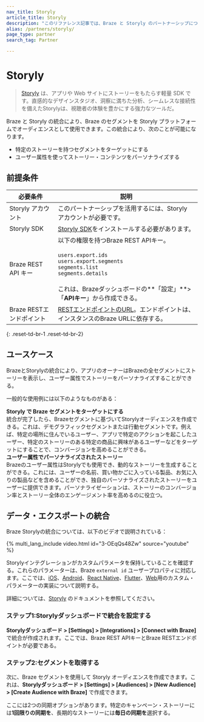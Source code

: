 ```yaml
---
nav_title: Storyly
article_title: Storyly
description: "このリファレンス記事では、Braze と Storyly のパートナーシップについて説明します。Storyly は、アプリオーナーがセグメントを絞り込み、より多くのファーストパーティデータを Braze にフィードできるようにする軽量 SDK です。"
alias: /partners/storyly/
page_type: partner
search_tag: Partner

---
```


# Storyly

> [Storyly](https://www.storyly.io/) は、アプリや Web サイトにストーリーをもたらす軽量 SDK です。直感的なデザインスタジオ、洞察に満ちた分析、シームレスな接続性を備えたStorylyは、視聴者の体験を豊かにする強力なツールだ。 

Braze と Storyly の統合により、Braze のセグメントを Storyly プラットフォームでオーディエンスとして使用できます。この統合により、次のことが可能になります。
- 特定のストーリーを持つセグメントをターゲットにする
- ユーザー属性を使ってストーリー・コンテンツをパーソナライズする

## 前提条件

| 必要条件 | 説明 |
| ----------- | ----------- |
| Storyly アカウント | このパートナーシップを活用するには、Storyly アカウントが必要です。 |
| Storyly SDK | [Storyly SDK](https://integration.storyly.io/)をインストールする必要があります。 |
| Braze REST API キー | 以下の権限を持つBraze REST APIキー。 <br><br> `users.export.ids`<br> `users.export.segments`<br> `segments.list`<br> `segments.details`<br><br> これは、Brazeダッシュボードの**「設定」**>「**APIキー**」から作成できる。 |
| Braze RESTエンドポイント | [RESTエンドポイントのURL][1]。エンドポイントは、インスタンスのBraze URLに依存する。 |
{: .reset-td-br-1 .reset-td-br-2}

## ユースケース

BrazeとStorylyの統合により、アプリのオーナーはBrazeの全セグメントにストーリーを表示し、ユーザー属性でストーリーをパーソナライズすることができる。

一般的な使用例には以下のようなものがある：

__Storyly で Braze セグメントをターゲットにする__<br>統合が完了したら、Brazeセグメントに基づいてStorylyオーディエンスを作成できる。これは、デモグラフィックセグメントまたは行動セグメントです。例えば、特定の場所に住んでいるユーザー、アプリで特定のアクションを起こしたユーザー、特定のストーリーのある特定の商品に興味があるユーザーなどをターゲットにすることで、コンバージョンを高めることができる。<br>
__ユーザー属性でパーソナライズされたストーリー__<br>Brazeのユーザー属性はStorylyでも使用でき、動的なストーリーを生成することができる。これには、ユーザーの名前、買い物かごに入っている製品、お気に入りの製品などを含めることができ、独自のパーソナライズされたストーリーをユーザーに提供できます。パーソナライゼーションは、ストーリーのコンバージョン率とストーリー全体のエンゲージメント率を高めるのに役立つ。

## データ・エクスポートの統合

Braze Storylyの統合については、以下のビデオで説明されている：

{% multi_lang_include video.html id="3-OEqQs48Zw" source="youtube" %}

Storylyインテグレーションがカスタムパラメータを保持していることを確認する。これらのパラメーターは、Braze `external id` ユーザープロパティに対応します。ここでは、[iOS](https://integration.storyly.io/ios/personalization-customaudience.html)、[Android](https://integration.storyly.io/android/personalization-customaudience.html)、[React Native](https://integration.storyly.io/react-native/personalization-customaudience.html)、[Flutter](https://integration.storyly.io/flutter/personalization-customaudience.html)、[Web](https://integration.storyly.io/web/personalization-customaudience.html)用のカスタム・パラメーターの実装について説明する。

詳細については、[Storyly](https://docs.storyly.io/page/connect-your-braze-audiences-with-storyly) のドキュメントを参照してください。

### ステップ1:Storylyダッシュボードで統合を設定する

**Storylyダッシュボード > \[Settings] > \[Integrations] > \[Connect with Braze]** で統合が作成されます。ここでは、Braze REST APIキーとBraze RESTエンドポイントが必要である。 

### ステップ2:セグメントを取得する 

次に、Braze セグメントを使用して Storyly オーディエンスを作成できます。これは、**Storylyダッシュボード > \[Settings] > \[Audiences] > \[New Audience] > \[Create Audience with Braze]** で作成できます。

ここには2つの同期オプションがあります。特定のキャンペーン・ストーリーには**1回限りの同期を**、長期的なストーリーには**毎日の同期を**選択する。

[1]: {{site.baseurl}}/developer_guide/rest_api/basics/#endpoints